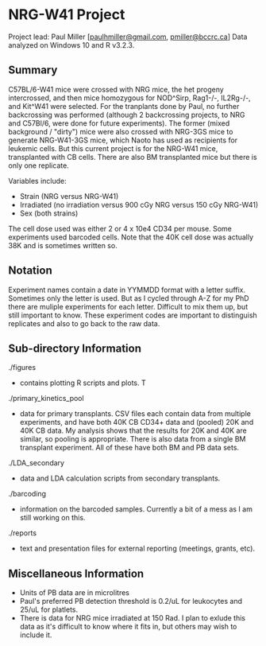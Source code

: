 NRG-W41 Project
===============

Project lead: Paul Miller [paulhmiller@gmail.com, pmiller@bccrc.ca]
Data analyzed on Windows 10 and R v3.2.3.


## Summary

C57BL/6-W41 mice were crossed with NRG mice, the het progeny intercrossed, and
then mice homozygous for NOD^Sirp, Rag1-/-, IL2Rg-/-, and Kit^W41 were
selected. For the tranplants done by Paul, no further backcrossing was
performed (although 2 backcrossing projects, to NRG and C57Bl/6, were done for
future experiments). The former (mixed background / "dirty") mice were also
crossed with NRG-3GS mice to generate NRG-W41-3GS mice, which Naoto has used
as recipients for leukemic cells. But this current project is for the NRG-W41 mice,
transplanted with CB cells. There are also BM transplanted mice but there
is only one replicate.

Variables include:
- Strain (NRG versus NRG-W41)
- Irradiated (no irradiation versus 900 cGy NRG versus 150 cGy NRG-W41)
- Sex (both strains)

The cell dose used was either 2 or 4 x 10e4 CD34 per mouse. Some experiments
used barcoded cells. Note that the 40K cell dose was actually 38K and is
sometimes written so. 


## Notation

Experiment names contain a date in YYMMDD format with a letter suffix.
Sometimes only the letter is used. But as I cycled through A-Z for my PhD
there are muliple experiments for each letter. Difficult to mix them up, but
still important to know. These experiment codes are important to distinguish
replicates and also to go back to the raw data. 


## Sub-directory Information

./figures
- contains plotting R scripts and plots. T

./primary_kinetics_pool
- data for primary transplants. CSV files each contain data from multiple 
  experiments, and have both 40K CB CD34+ data and (pooled) 20K and 40K CB data. 
  My analysis shows that the results for 20K and 40K are similar, so pooling 
  is appropriate. There is also data from a single BM transplant experiment. 
  All of these have both BM and PB data sets. 

./LDA_secondary
- data and LDA calculation scripts from secondary transplants.

./barcoding
- information on the barcoded samples. Currently a bit of a mess as I am still
  working on this. 

./reports
- text and presentation files for external reporting (meetings, grants, etc). 


## Miscellaneous Information
- Units of PB data are in microlitres
- Paul's preferred PB detection threshold is 0.2/uL for leukocytes and 25/uL
  for platlets. 
- There is data for NRG mice irradiated at 150 Rad. I plan to exlude this data
  as it's difficult to know where it fits in, but others may wish to include it. 
